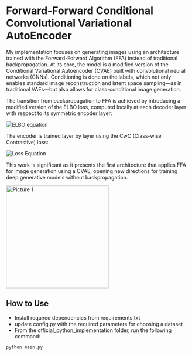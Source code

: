 # Forward-Forward Conditional Convolutional Variational AutoEncoder

My implementation focuses on generating images using an architecture trained with the Forward-Forward Algorithm (FFA) instead of traditional backpropagation. At its core, the model is a modified version of the Conditional Variational Autoencoder (CVAE) built with convolutional neural networks (CNNs). Conditioning is done on the labels, which not only enables standard image reconstruction and latent space sampling—as in traditional VAEs—but also allows for class-conditional image generation.

The transition from backpropagation to FFA is achieved by introducing a modified version of the ELBO loss, computed locally at each decoder layer with respect to its symmetric encoder layer:

![ELBO equation](https://latex.codecogs.com/svg.image?\dpi{120}\mathcal{L}_{t}'(\boldsymbol{\theta},%20\boldsymbol{\phi};%20\mathbf{x}'^{(i)}_{t})%20\simeq%20\frac{1}{2}%20\sum_{j=1}^{J}%20\left(%201%20+%20\log((\sigma_j^{(i)})^2)%20-%20(\mu_j^{(i)})^2%20-%20(\sigma_j^{(i)})^2%20\right)%20+%20\frac{1}{L}%20\sum_{l=1}^{L}%20\log%20p_{\boldsymbol{\theta}}(\mathbf{x}'^{(i)}_{t}%20|%20\mathbf{z}^{(i,l)}))

 The encoder is trained layer by layer using the CwC (Class-wise Contrastive) loss:

![Loss Equation](https://latex.codecogs.com/svg.image?\dpi{120}\mathcal{L}_{t}=L_{CwC}%20=%20-\frac{1}{N}%20\sum_{n=1}^{N}%20\log\left(\frac{\exp(g_n^+)}{\sum_{j=1}^{J}%20\exp(G_{n,j})}\right))

This work is significant as it presents the first architecture that applies FFA for image generation using a CVAE, opening new directions for training deep generative models without backpropagation.

<img width="280" alt="Picture 1" src="https://github.com/user-attachments/assets/dd4210af-dd48-4ca7-9db4-a937dee44dec" />

## How to Use

- Install required dependencies from requirements.txt
- update config.py with the required parameters for choosing a dataset
- From the official_python_implementation folder, run the following command:
```bash
python main.py
```
